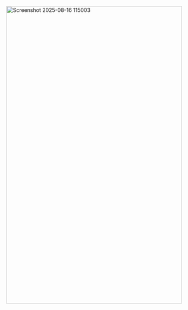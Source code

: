 
<img width="472" height="800" alt="Screenshot 2025-08-16 115003" src="https://github.com/user-attachments/assets/c9325573-d7f0-424c-8955-0e3136f68345" />
